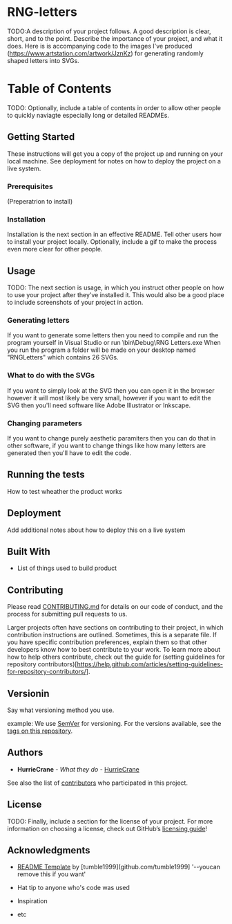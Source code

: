 # RNG-letters
TODO:A description of your project follows. A good description is clear, short, and to the point. Describe the importance of your project, and what it does.
Here is is accompanying code to the images I've produced (https://www.artstation.com/artwork/JznKz) for generating randomly shaped letters into SVGs.

# Table of Contents
TODO: Optionally, include a table of contents in order to allow other people to quickly naviagte especially long or detailed READMEs.

## Getting Started
These instructions will get you a copy of the project up and running on your local machine. See deployment for notes on how to deploy the project on a live system.

### Prerequisites
(Preperatrion to install)

### Installation
Installation is the next section in an effective README. Tell other users how to install your project locally. Optionally, include a gif to make the process even more clear for other people.

## Usage
TODO: The next section is usage, in which you instruct other people on how to use your project after they’ve installed it. This would also be a good place to include screenshots of your project in action.

### Generating letters

If you want to generate some letters then you need to compile and run the program yourself in Visual Studio or run \bin\Debug\RNG Letters.exe When you run the program a folder will be made on your desktop named "RNGLetters" which contains 26 SVGs.

### What to do with the SVGs

If you want to simply look at the SVG then you can open it in the browser however it will most likely be very small, however if you want to edit the SVG then you'll need software like Adobe Illustrator or Inkscape.

### Changing parameters

If you want to change purely aesthetic paramiters then you can do that in other software, if you want to change things like how many letters are generated then you'll have to edit the code.

## Running the tests
How to test wheather the product works

## Deployment
Add additional notes about how to deploy this on a live system

## Built With
* List of things used to build product

## Contributing
Please read [CONTRIBUTING.md](CONTRIBUTING.md) for details on our code of conduct, and the process for submitting pull requests to us.

Larger projects often have sections on contributing to their project, in which contribution instructions are outlined. Sometimes, this is a separate file. If you have specific contribution preferences, explain them so that other developers know how to best contribute to your work. To learn more about how to help others contribute, check out the guide for (setting guidelines for repository contributors)[https://help.github.com/articles/setting-guidelines-for-repository-contributors/].

## Versionin
Say what versioning method you use.

example:
We use [SemVer](http://semver.org/) for versioning. For the versions available, see the [tags on this repository](https://github.com/HurrieCrane/RNG-Letters/tags).

## Authors
* **HurrieCrane** - *What they do* - [HurrieCrane](https://github.com/HurrieCrane)

See also the list of [contributors](https://github.com/HurrieCrane/RNG-Letters/contributors) who participated in this project.

## License
TODO: Finally, include a section for the license of your project. For more information on choosing a license, check out GitHub’s [licensing guide](http://choosealicense.com/)!


## Acknowledgments
* [README Template](https://github.com/tumblenet/repository-template) by [tumble1999](github.com/tumble1999] '--youcan remove this if you want'

* Hat tip to anyone who's code was used
* Inspiration
* etc
